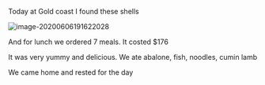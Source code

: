 Today at Gold coast I found these shells

![image-20200606191622028](E:\github\ninagu2010.github.io\images\image-20200606191622028.png)



And for lunch we ordered 7 meals. It costed $176

It was very yummy and delicious. We ate abalone, fish, noodles, cumin lamb

We came home and rested for the day